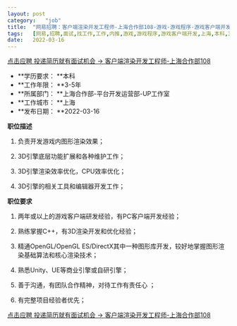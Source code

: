 ```yaml
---
layout:	post
category:	"job"
title:	"网易招聘：客户端渲染开发工程师-上海合作部108-游戏-游戏程序-游戏客户端开发-上海本科3-5年"
tags:	[网易,招聘,面试,找工作,工作,内推,游戏,游戏程序,游戏客户端开发,上海,本科,3-5年]
date:	2022-03-16
---
```


[点击应聘 投递简历就有面试机会 ->  客户端渲染开发工程师-上海合作部108](http://mobile.bole.netease.com/bole/boleDetail?id=37239&employeeId=346f03c3cda5f04c&key=all)



- **学历要求： **本科
- **工作年限： **3-5年
- **所属部门： **上海合作部-平台开发运营部-UP工作室
- **工作城市： **上海
- **发布日期： **2022-03-16



**职位描述**

1. 负责开发游戏内图形渲染效果； 

2. 3D引擎底层功能扩展和各种维护工作； 

3. 3D引擎渲染效率优化，CPU效率优化； 

4. 3D引擎的相关工具和编辑器开发工作；





**职位要求**



1. 两年或以上的游戏客户端研发经验，有PC客户端开发经验；

2. 熟练掌握C++，有3D渲染开发和优化经验；

3. 精通OpenGL/OpenGL ES/DirectX其中一种图形库开发，较好地掌握图形渲染基础算法和核心渲染技术； 

4. 熟悉Unity、UE等商业引擎或自研引擎；

5. 善于沟通，有团队合作精神，对待工作有责任心 ；

6. 有完整项目经验者优先；



[点击应聘 投递简历就有面试机会 ->  客户端渲染开发工程师-上海合作部108](http://mobile.bole.netease.com/bole/boleDetail?id=37239&employeeId=346f03c3cda5f04c&key=all)